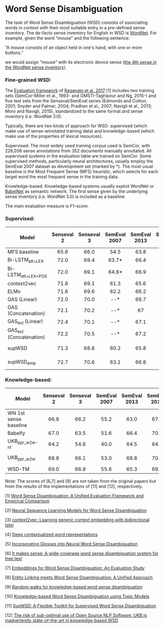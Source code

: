 # Word Sense Disambiguation

The task of Word Sense Disambiguation (WSD) consists of associating words in context with their most suitable entry in a pre-defined sense inventory. The de-facto sense inventory for English in WSD is [WordNet](https://wordnet.princeton.edu).
For example, given the word “mouse” and the following sentence:

“A mouse consists of an object held in one's hand, with one or more buttons.” 

we would assign “mouse”  with its electronic device sense ([the 4th sense in the WordNet sense inventory](http://wordnetweb.princeton.edu/perl/webwn?c=8&sub=Change&o2=&o0=1&o8=1&o1=1&o7=&o5=&o9=&o6=&o3=&o4=&i=-1&h=000000&s=mouse)).


### Fine-grained WSD:

The [Evaluation framework](http://lcl.uniroma1.it/wsdeval/) of [Raganato et al. 2017](http://aclweb.org/anthology/E/E17/E17-1010.pdf) [1] includes two training sets (SemCor-Miller et al., 1993- and OMSTI-Taghipour and Ng, 2015-) and five test sets from the Senseval/SemEval series (Edmonds and Cotton, 2001; Snyder and Palmer, 2004; Pradhan et al., 2007; Navigli et al., 2013; Moro and Navigli, 2015), standardized to the same format and sense inventory (i.e. WordNet 3.0).

Typically, there are two kinds of approach for WSD: supervised (which make use of sense-annotated training data) and knowledge-based (which make use of the properties of lexical resources).

Supervised: The most widely used training corpus used is SemCor, with 226,036 sense annotations from 352 documents manually annotated. All supervised systems in the evaluation table are trained on SemCor. Some supervised methods, particularly neural architectures, usually employ the SemEval 2007 dataset as development set (marked by *). The most usual baseline is the Most Frequent Sense (MFS) heuristic, which selects for each target word the most frequent sense in the training data.

Knowledge-based:  Knowledge-based systems usually exploit WordNet or [BabelNet](https://babelnet.org/) as semantic network. The first sense given by the underlying sense inventory (i.e. WordNet 3.0) is included as a baseline.

The main evaluation measure is F1-score.


### Supervised:

| Model           | Senseval 2  |Senseval 3  |SemEval 2007 |SemEval 2013 |SemEval 2015 |  Paper / Source |
| ------------- | :-----:|:-----:|:-----:|:-----:|:-----:| --- |
|MFS baseline | 65.6 | 66.0 | 54.5 | 63.8 | 67.1 |  [1] |
|Bi-LSTM<sub>att+LEX</sub> |  72.0 | 69.4 |63.7* | 66.4 | 72.4 | [2] |
|Bi-LSTM<sub>att+LEX+POS</sub> |   72.0 | 69.1|64.8* | 66.9 | 71.5 | [2] |
|context2vec | 71.8 | 69.1 |61.3  | 65.6 | 71.9 | [3] | 
|ELMo | 71.6 | 69.6 | 62.2 | 66.2 | 71.3 | [4] |
|GAS (Linear) | 72.0  | 70.0 | --* | 66.7 | 71.6 | [5] |
|GAS (Concatenation) | 72.1 | 70.2 | --* | 67 | 71.8 |  [5]  |
|GAS<sub>ext</sub> (Linear) | 72.4 | 70.1 | --* | 67.1 | 72.1 |[5]  |
|GAS<sub>ext</sub> (Concatenation) | 72.2 | 70.5 | --* | 67.2 | 72.6 | [5]  |
|supWSD | 71.3 | 68.8 | 60.2 | 65.8 | 70.0 | [6] [11] |
|supWSD<sub>emb</sub> | 72.7 | 70.6 | 63.1 | 66.8 | 71.8 | [7] [11] |


### Knowledge-based:

| Model           | Senseval 2 |Senseval 3 |SemEval 2007 |SemEval 2013 |SemEval 2015 |  Paper / Source |
| ------------- |  :-----:|:-----:|:-----:|:-----:|:-----:| --- |
|WN 1st sense baseline | 66.8 | 66.2 | 55.2 | 63.0 | 67.8 |  [1] |
|Babelfy| 67.0 | 63.5 | 51.6 | 66.4 | 70.3 | [8] |
|UKB<sub>ppr_w2w-nf</sub> | 64.2 | 54.8 | 40.0 | 64.5 | 64.5 | [9] [12]  |
|UKB<sub>ppr_w2w</sub>| 68.8 | 66.1 | 53.0 | 68.8 | 70.3 | [9] [12] |
|WSD-TM | 69.0 | 66.9 | 55.6 | 65.3 | 69.6 | [10] |

Note: The scores of [6,7] and [9] are not taken from the original papers but from the results of the implementations of [11] and [12], respectively.




[1] [Word Sense Disambiguation: A Unified Evaluation Framework and Empirical Comparison](http://aclweb.org/anthology/E/E17/E17-1010.pdf)

[2] [Neural Sequence Learning Models for Word Sense Disambiguation](http://aclweb.org/anthology/D17-1120)

[3] [context2vec: Learning generic context embedding with bidirectional lstm](http://www.aclweb.org/anthology/K16-1006)

[4] [Deep contextualized word representations](http://aclweb.org/anthology/N18-1202)

[5] [Incorporating Glosses into Neural Word Sense Disambiguation](http://aclweb.org/anthology/P18-1230)

[6] [It makes sense: A wide-coverage word sense disambiguation system for free text](https://aclanthology.info/pdf/P/P10/P10-4014.pdf)

[7] [Embeddings for Word Sense Disambiguation: An Evaluation Study](http://www.aclweb.org/anthology/P16-1085)

[8] [Entity Linking meets Word Sense Disambiguation: A Unified Approach](http://aclweb.org/anthology/Q14-1019)

[9] [Random walks for knowledge-based word sense disambiguation](https://www.mitpressjournals.org/doi/full/10.1162/COLI_a_00164)

[10] [Knowledge-based Word Sense Disambiguation using Topic Models](https://arxiv.org/pdf/1801.01900.pdf)

[11] [SupWSD: A Flexible Toolkit for Supervised Word Sense Disambiguation](http://aclweb.org/anthology/D17-2018)

[12] [The risk of sub-optimal use of Open Source NLP Software: UKB is inadvertently state-of-the-art in knowledge-based WSD](http://aclweb.org/anthology/W18-2505)
